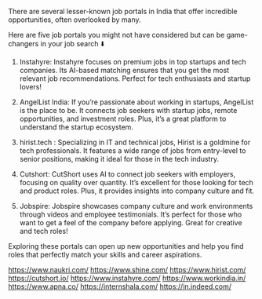 There are several lesser-known job portals in India that offer incredible opportunities, often overlooked by many.

Here are five job portals you might not have considered but can be game-changers in your job search ⬇️

1. Instahyre: 
  Instahyre focuses on premium jobs in top startups and tech companies. Its AI-based matching ensures that you get the most relevant job recommendations. Perfect for tech enthusiasts and startup lovers!

2. AngelList India:
  If you’re passionate about working in startups, AngelList is the place to be. It connects job seekers with startup jobs, remote opportunities, and investment roles. Plus, it’s a great platform to understand the startup ecosystem.

3. hirist.tech :
  Specializing in IT and technical jobs, Hirist is a goldmine for tech professionals. It features a wide range of jobs from entry-level to senior positions, making it ideal for those in the tech industry.

4. Cutshort:
  CutShort uses AI to connect job seekers with employers, focusing on quality over quantity. It’s excellent for those looking for tech and product roles. Plus, it provides insights into company culture and fit.

5. Jobspire:
  Jobspire showcases company culture and work environments through videos and employee testimonials. It’s perfect for those who want to get a feel of the company before applying. Great for creative and tech roles!

Exploring these portals can open up new opportunities 
and help you find roles that perfectly match your skills and career aspirations. 

https://www.naukri.com/
https://www.shine.com/
https://www.hirist.com/
https://cutshort.io/
https://www.instahyre.com/
https://www.workindia.in/
https://www.apna.co/
https://internshala.com/
https://in.indeed.com/
